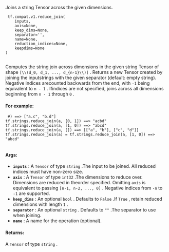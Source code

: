 

Joins a string Tensor across the given dimensions.

```
 tf.compat.v1.reduce_join(
    inputs,
    axis=None,
    keep_dims=None,
    separator='',
    name=None,
    reduction_indices=None,
    keepdims=None
)
 
```

Computes the string join across dimensions in the given string Tensor of shape `[\\(d_0, d_1, ..., d_{n-1}\\)]` .  Returns a new Tensor created by joining the inputstrings with the given separator (default: empty string).  Negative indices arecounted backwards from the end, with  `-1`  being equivalent to  `n - 1` .  Ifindices are not specified, joins across all dimensions beginning from  `n - 1` through  `0` .

#### For example:


```
 #) ==> ["a.c", "b.d"]
tf.strings.reduce_join(a, [0, 1]) ==> "acbd"
tf.strings.reduce_join(a, [1, 0]) ==> "abcd"
tf.strings.reduce_join(a, []) ==> [["a", "b"], ["c", "d"]]
tf.strings.reduce_join(a) = tf.strings.reduce_join(a, [1, 0]) ==> "abcd"
 
```

#### Args:
- **`inputs`** : A  `Tensor`  of type  `string` .The input to be joined.  All reduced indices must have non-zero size.
- **`axis`** : A  `Tensor`  of type  `int32` .The dimensions to reduce over.  Dimensions are reduced in theorder specified.  Omitting  `axis`  is equivalent to passing `[n-1, n-2, ..., 0]` .  Negative indices from  `-n`  to  `-1`  are supported.
- **`keep_dims`** : An optional  `bool` . Defaults to  `False` .If  `True` , retain reduced dimensions with length  `1` .
- **`separator`** : An optional  `string` . Defaults to  `""` .The separator to use when joining.
- **`name`** : A name for the operation (optional).


#### Returns:
A  `Tensor`  of type  `string` .


